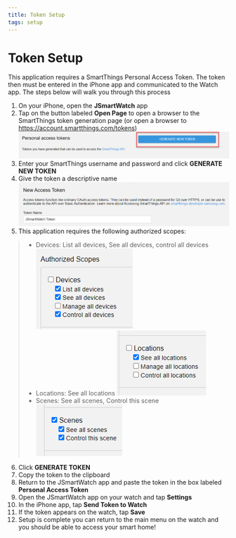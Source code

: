 ```yaml
---
title: Token Setup
tags: setup
---
```


# Token Setup
This application requires a SmartThings Personal Access Token. The token then must be entered in the iPhone app and communicated to the Watch app. The steps below will walk you through this process
1. On your iPhone, open the **JSmartWatch** app
2. Tap on the button labeled **Open Page** to open a browser to the SmartThings token generation page (or open a browser to https://account.smartthings.com/tokens)
![Personal Access Token Page](https://raw.githubusercontent.com/jwerfel/JSmartWatchDocs/DataSource/Images/PersonalAccessTokens.png)
3. Enter your SmartThings username and password and click **GENERATE NEW TOKEN**
4. Give the token a descriptive name
![New Access Token Name](https://raw.githubusercontent.com/jwerfel/JSmartWatchDocs/DataSource/Images/NewAccessTokenName.png)
5. This application requires the following authorized scopes:
> - Devices: List all devices, See all devices, control all devices
![Devices Scopes](https://raw.githubusercontent.com/jwerfel/JSmartWatchDocs/DataSource/Images/DeviceScopes.png)
> - Locations: See all locations
![Locations Scopes](https://raw.githubusercontent.com/jwerfel/JSmartWatchDocs/DataSource/Images/LocationsScopes.png)
> - Scenes: See all scenes, Control this scene
![Scenes Scopes](https://raw.githubusercontent.com/jwerfel/JSmartWatchDocs/DataSource/Images/ScenesScopes.png)
6. Click **GENERATE TOKEN**
7. Copy the token to the clipboard
8. Return to the JSmartWatch app and paste the token in the box labeled **Personal Access Token**
9. Open the JSmartWatch app on your watch and tap **Settings**
10. In the iPhone app, tap **Send Token to Watch**
11. If the token appears on the watch, tap **Save**
12. Setup is complete you can return to the main menu on the watch and you should be able to access your smart home!